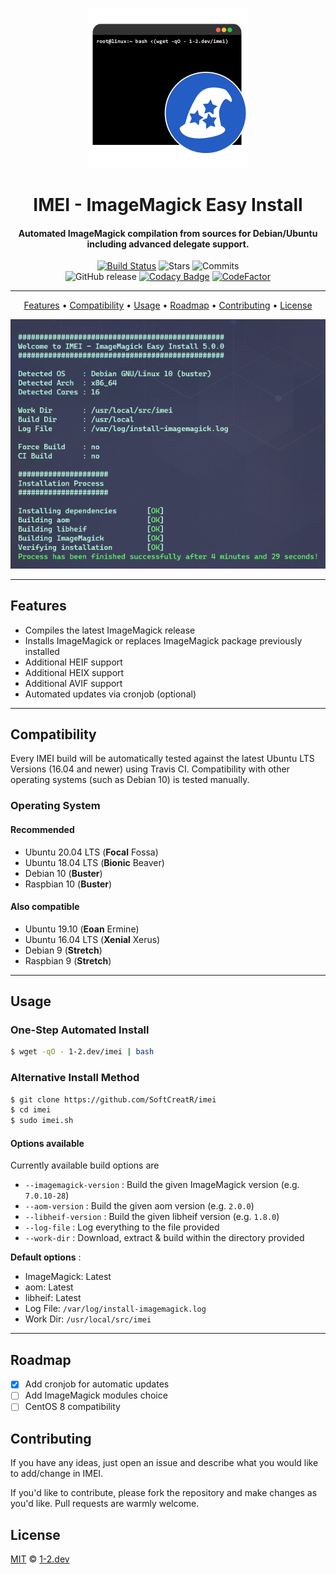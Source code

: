<div align=center>

![Logo](https://raw.githubusercontent.com/SoftCreatR/imei/main/imei-logo.png)

# IMEI - ImageMagick Easy Install
#### Automated ImageMagick compilation from sources for Debian/Ubuntu including advanced delegate support.

[![Build Status](https://travis-ci.com/SoftCreatR/imei.svg?branch=main)](https://travis-ci.com/SoftCreatR/imei) ![Stars](https://img.shields.io/github/stars/SoftCreatR/imei.svg) ![Commits](https://img.shields.io/github/last-commit/SoftCreatR/imei/main.svg?style=flat)  
![GitHub release](https://img.shields.io/github/release/SoftCreatR/imei?style=flat) [![Codacy Badge](https://app.codacy.com/project/badge/Grade/325d797fcbbf44df9dbed8af3ba8e1f4)](http://app.codacy.com/manual/SoftCreatR/imei/dashboard?token=hIBh9xPtZzernpa) [![CodeFactor](https://www.codefactor.io/repository/github/softcreatr/imei/badge?s=5d18e033891edfd7ee145472db7d46b9a0ec3b11)](https://www.codefactor.io/repository/github/softcreatr/imei)

</div>

---

<div align="center">

<a href="#features"> Features<a> •
<a href="#compatibility"> Compatibility</a> •
<a href="#usage"> Usage</a> •
<a href="#roadmap"> Roadmap</a> •
<a href="#contributing"> Contributing</a> •
<a href="#license"> License</a>

![Screenshot](https://raw.githubusercontent.com/SoftCreatR/imei/main/imei.png)

</div>

---

## Features

* Compiles the latest ImageMagick release
* Installs ImageMagick or replaces ImageMagick package previously installed
* Additional HEIF support
* Additional HEIX support
* Additional AVIF support
* Automated updates via cronjob (optional)

---

## Compatibility

Every IMEI build will be automatically tested against the latest Ubuntu LTS Versions (16.04 and newer) using Travis CI. Compatibility with other operating systems (such as Debian 10) is tested manually.

### Operating System

#### Recommended

* Ubuntu 20.04 LTS (__Focal__ Fossa)
* Ubuntu 18.04 LTS (__Bionic__ Beaver)
* Debian 10 (__Buster__)
* Raspbian 10 (__Buster__)

#### Also compatible

* Ubuntu 19.10 (__Eoan__ Ermine)
* Ubuntu 16.04 LTS (__Xenial__ Xerus)
* Debian 9 (__Stretch__)
* Raspbian 9 (__Stretch__)

---

## Usage

### One-Step Automated Install

```bash
$ wget -qO - 1-2.dev/imei | bash
```

### Alternative Install Method

```bash
$ git clone https://github.com/SoftCreatR/imei
$ cd imei
$ sudo imei.sh
```

#### Options available

Currently available build options are

* `--imagemagick-version` : Build the given ImageMagick version (e.g. `7.0.10-28`)
* `--aom-version` : Build the given aom version (e.g. `2.0.0`)
* `--libheif-version` : Build the given libheif version (e.g. `1.8.0`)
* `--log-file` : Log everything to the file provided
* `--work-dir` : Download, extract & build within the directory provided

**Default options** :

* ImageMagick: Latest
* aom: Latest
* libheif: Latest
* Log File: `/var/log/install-imagemagick.log`
* Work Dir: `/usr/local/src/imei`

---

## Roadmap

* [x] Add cronjob for automatic updates
* [ ] Add ImageMagick modules choice
* [ ] CentOS 8 compatibility

## Contributing

If you have any ideas, just open an issue and describe what you would like to add/change in IMEI.

If you'd like to contribute, please fork the repository and make changes as you'd like. Pull requests are warmly welcome.

## License

[MIT](https://github.com/SoftCreatR/imei/blob/main/LICENSE) © [1-2.dev](https://1-2.dev)
